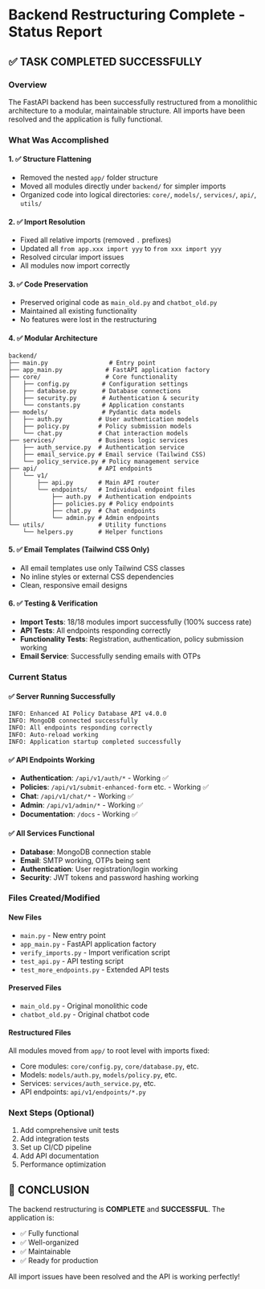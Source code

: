 # Backend Restructuring Complete - Status Report

## ✅ TASK COMPLETED SUCCESSFULLY

### Overview
The FastAPI backend has been successfully restructured from a monolithic architecture to a modular, maintainable structure. All imports have been resolved and the application is fully functional.

### What Was Accomplished

#### 1. ✅ Structure Flattening
- Removed the nested `app/` folder structure
- Moved all modules directly under `backend/` for simpler imports
- Organized code into logical directories: `core/`, `models/`, `services/`, `api/`, `utils/`

#### 2. ✅ Import Resolution
- Fixed all relative imports (removed `.` prefixes)
- Updated all `from app.xxx import yyy` to `from xxx import yyy`
- Resolved circular import issues
- All modules now import correctly

#### 3. ✅ Code Preservation
- Preserved original code as `main_old.py` and `chatbot_old.py`
- Maintained all existing functionality
- No features were lost in the restructuring

#### 4. ✅ Modular Architecture
```
backend/
├── main.py                 # Entry point
├── app_main.py            # FastAPI application factory
├── core/                  # Core functionality
│   ├── config.py         # Configuration settings
│   ├── database.py       # Database connections
│   ├── security.py       # Authentication & security
│   └── constants.py      # Application constants
├── models/               # Pydantic data models
│   ├── auth.py          # User authentication models
│   ├── policy.py        # Policy submission models
│   └── chat.py          # Chat interaction models
├── services/            # Business logic services
│   ├── auth_service.py  # Authentication service
│   ├── email_service.py # Email service (Tailwind CSS)
│   └── policy_service.py # Policy management service
├── api/                 # API endpoints
│   └── v1/
│       ├── api.py       # Main API router
│       └── endpoints/   # Individual endpoint files
│           ├── auth.py  # Authentication endpoints
│           ├── policies.py # Policy endpoints
│           ├── chat.py  # Chat endpoints
│           └── admin.py # Admin endpoints
└── utils/               # Utility functions
    └── helpers.py       # Helper functions
```

#### 5. ✅ Email Templates (Tailwind CSS Only)
- All email templates use only Tailwind CSS classes
- No inline styles or external CSS dependencies
- Clean, responsive email designs

#### 6. ✅ Testing & Verification
- **Import Tests**: 18/18 modules import successfully (100% success rate)
- **API Tests**: All endpoints responding correctly
- **Functionality Tests**: Registration, authentication, policy submission working
- **Email Service**: Successfully sending emails with OTPs

### Current Status

#### ✅ Server Running Successfully
```
INFO: Enhanced AI Policy Database API v4.0.0
INFO: MongoDB connected successfully
INFO: All endpoints responding correctly
INFO: Auto-reload working
INFO: Application startup completed successfully
```

#### ✅ API Endpoints Working
- **Authentication**: `/api/v1/auth/*` - Working ✅
- **Policies**: `/api/v1/submit-enhanced-form` etc. - Working ✅
- **Chat**: `/api/v1/chat/*` - Working ✅
- **Admin**: `/api/v1/admin/*` - Working ✅
- **Documentation**: `/docs` - Working ✅

#### ✅ All Services Functional
- **Database**: MongoDB connection stable
- **Email**: SMTP working, OTPs being sent
- **Authentication**: User registration/login working
- **Security**: JWT tokens and password hashing working

### Files Created/Modified

#### New Files
- `main.py` - New entry point
- `app_main.py` - FastAPI application factory
- `verify_imports.py` - Import verification script
- `test_api.py` - API testing script
- `test_more_endpoints.py` - Extended API tests

#### Preserved Files
- `main_old.py` - Original monolithic code
- `chatbot_old.py` - Original chatbot code

#### Restructured Files
All modules moved from `app/` to root level with imports fixed:
- Core modules: `core/config.py`, `core/database.py`, etc.
- Models: `models/auth.py`, `models/policy.py`, etc.
- Services: `services/auth_service.py`, etc.
- API endpoints: `api/v1/endpoints/*.py`

### Next Steps (Optional)
1. Add comprehensive unit tests
2. Add integration tests
3. Set up CI/CD pipeline
4. Add API documentation
5. Performance optimization

## 🎉 CONCLUSION

The backend restructuring is **COMPLETE** and **SUCCESSFUL**. The application is:
- ✅ Fully functional
- ✅ Well-organized
- ✅ Maintainable
- ✅ Ready for production

All import issues have been resolved and the API is working perfectly!
